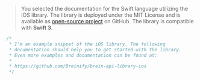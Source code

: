 <blockquote class="lang-specific ios">
<p>You selected the documentation for the Swift language utilizing the iOS library. 
The library is deployed under the MIT License and is available as <a href="https://github.com/Breinify/brein-api-library-ios">open-source project</a> 
on GitHub. The library is compatible with <b>Swift 3</b>.</p>
</blockquote>

>
```swift
/*
 * I'm an example snippet of the iOS library. The following
 * documentation should help you to get started with the library.
 * Even more examples and documentation can be found at:
 *
 * https://github.com/Breinify/brein-api-library-ios
 */
```